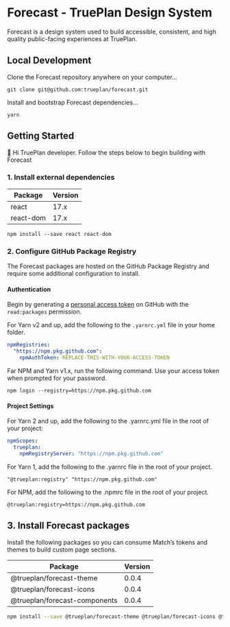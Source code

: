 # Forecast - TruePlan Design System

Forecast is a design system used to build accessible, consistent, and high quality public-facing experiences at TruePlan.

## Local Development

Clone the Forecast repository anywhere on your computer...

```shell
git clone git@github.com:trueplan/forecast.git
```

Install and bootstrap Forecast dependencies...

```shell
yarn
```

## Getting Started

👋 Hi TruePlan developer. Follow the steps below to begin building with Forecast

### 1. Install external dependencies

| Package   | Version |
| --------- | ------- |
| react     | 17.x    |
| react-dom | 17.x    |

```shell npm2yarn
npm install --save react react-dom
```

### 2. Configure GitHub Package Registry

The Forecast packages are hosted on the GitHub Package Registry and require some additional configuration to install.

#### Authentication

Begin by generating a [personal access token](https://docs.github.com/en/github/authenticating-to-github/creating-a-personal-access-token) on GitHub with the `read:packages` permission.

For Yarn v2 and up, add the following to the `.yarnrc.yml` file in your home folder.

```yaml
npmRegistries:
  "https://npm.pkg.github.com":
    npmAuthToken: REPLACE-THIS-WITH-YOUR-ACCESS-TOKEN
```

Far NPM and Yarn v1.x, run the following command. Use your access token when prompted for your password.

```shell
npm login --registry=https://npm.pkg.github.com
```

#### Project Settings

For Yarn 2 and up, add the following to the .yarnrc.yml file in the root of your project:

```yaml
npmScopes:
  trueplan:
    npmRegistryServer: "https://npm.pkg.github.com"
```

For Yarn 1, add the following to the .yarnrc file in the root of your project.

```
"@trueplan:registry" "https://npm.pkg.github.com"
```

For NPM, add the following to the .npmrc file in the root of your project.

```
@trueplan:registry=https://npm.pkg.github.com
```

## 3. Install Forecast packages

Install the following packages so you can consume Match’s tokens and themes to build custom page sections.

| Package                       | Version |
| ----------------------------- | ------- |
| @trueplan/forecast-theme      | 0.0.4   |
| @trueplan/forecast-icons      | 0.0.4   |
| @trueplan/forecast-components | 0.0.4   |

```bash npm2yarn
npm install --save @trueplan/forecast-theme @trueplan/forecast-icons @trueplan/forecast-components
```
